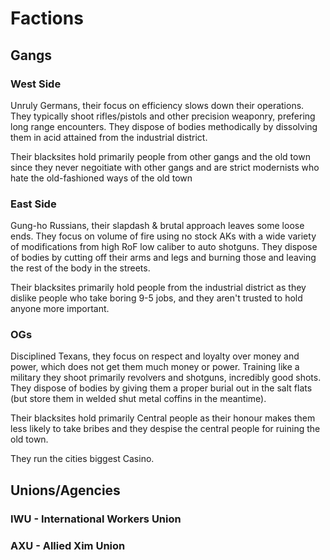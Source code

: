 # Factions

## Gangs
### West Side
Unruly Germans, their focus on efficiency slows down their operations. They typically shoot rifles/pistols and other precision weaponry, prefering long range encounters. They dispose of bodies methodically by dissolving them in acid attained from the industrial district.  

Their blacksites hold primarily people from other gangs and the old town since they never negoitiate with other gangs and are strict modernists who hate the old-fashioned ways of the old town

### East Side
Gung-ho Russians, their slapdash & brutal approach leaves some loose ends. They focus on volume of fire using no stock AKs with a wide variety of modifications from high RoF low caliber to auto shotguns. They dispose of bodies by cutting off their arms and legs and burning those and leaving the rest of the body in the streets.

Their blacksites primarily hold people from the industrial district as they dislike people who take boring 9-5 jobs, and they aren't trusted to hold anyone more important.

### OGs
Disciplined Texans, they focus on respect and loyalty over money and power, which does not get them much money or power. Training like a military they shoot primarily revolvers and shotguns, incredibly good shots. They dispose of bodies by giving them a proper burial out in the salt flats (but store them in welded shut metal coffins in the meantime).

Their blacksites hold primarily Central people as their honour makes them less likely to take bribes and they despise the central people for ruining the old town.

They run the cities biggest Casino.

## Unions/Agencies

### IWU - International Workers Union


### AXU - Allied Xim Union

<!--stackedit_data:
eyJoaXN0b3J5IjpbLTY0MzkzMTgxOSw0NTgzNTIzNzIsMTQ4ND
MzMzQzNSw4Mzg4Nzk0ODQsLTIwODg3NDY2MTJdfQ==
-->